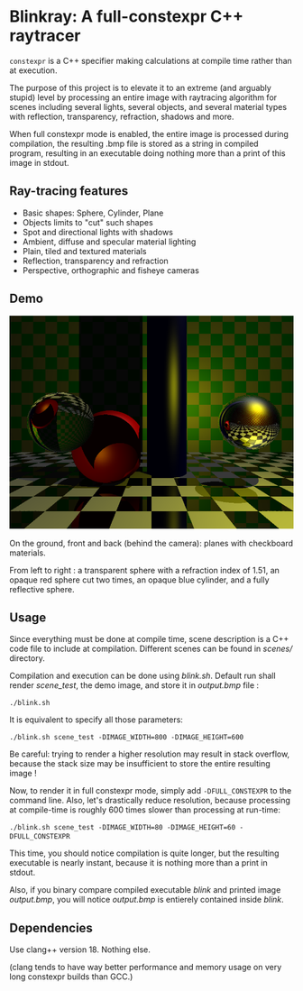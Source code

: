 # Blinkray: A full-constexpr C++ raytracer

`constexpr` is a C++ specifier making calculations at compile time rather than at execution.

The purpose of this project is to elevate it to an extreme (and arguably stupid) level by processing an entire image with raytracing algorithm for scenes including several lights, several objects, and several material types with reflection, transparency, refraction, shadows and more.

When full constexpr mode is enabled, the entire image is processed during compilation, the resulting .bmp file is stored as a string in compiled program, resulting in an executable doing nothing more than a print of this image in stdout.

## Ray-tracing features

* Basic shapes: Sphere, Cylinder, Plane
* Objects limits to "cut" such shapes
* Spot and directional lights with shadows
* Ambient, diffuse and specular material lighting
* Plain, tiled and textured materials
* Reflection, transparency and refraction
* Perspective, orthographic and fisheye cameras

## Demo

![Demo](/demo.png)

On the ground, front and back (behind the camera): planes with checkboard materials.

From left to right : a transparent sphere with a refraction index of 1.51, an opaque red sphere cut two times, an opaque blue cylinder, and a fully reflective sphere.

## Usage

Since everything must be done at compile time, scene description is a C++ code file to include at compilation. Different scenes can be found in _scenes/_ directory.

Compilation and execution can be done using _blink.sh_. Default run shall render _scene_test_, the demo image, and store it in _output.bmp_ file :
```
./blink.sh
```
It is equivalent to specify all those parameters:
```
./blink.sh scene_test -DIMAGE_WIDTH=800 -DIMAGE_HEIGHT=600
```
Be careful: trying to render a higher resolution may result in stack overflow, because the stack size may be insufficient to store the entire resulting image !

Now, to render it in full constexpr mode, simply add `-DFULL_CONSTEXPR` to the command line. Also, let's drastically reduce resolution, because processing at compile-time is roughly 600 times slower than processing at run-time:
```
./blink.sh scene_test -DIMAGE_WIDTH=80 -DIMAGE_HEIGHT=60 -DFULL_CONSTEXPR
```
This time, you should notice compilation is quite longer, but the resulting executable is nearly instant, because it is nothing more than a print in stdout.

Also, if you binary compare compiled executable _blink_ and printed image _output.bmp_, you will notice _output.bmp_ is entierely contained inside _blink_.

## Dependencies

Use clang++ version 18. Nothing else.

(clang tends to have way better performance and memory usage on very long constexpr builds than GCC.)
